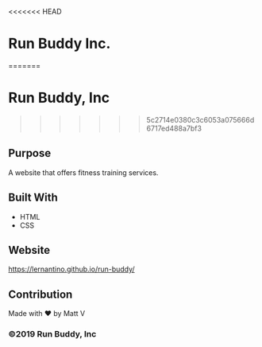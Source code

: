 <<<<<<< HEAD
# Run Buddy Inc.
=======
# Run Buddy, Inc
>>>>>>> 5c2714e0380c3c6053a075666d6717ed488a7bf3

## Purpose
A website that offers fitness training services. 

## Built With
* HTML
* CSS

## Website
https://lernantino.github.io/run-buddy/

## Contribution
Made with ❤️ by Matt V

### ©️2019 Run Buddy, Inc 
